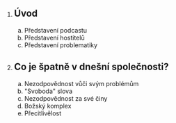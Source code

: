 <ol>
	<li><h2>Úvod</h2>
		<ol>
			<li type="a">Představení podcastu
			<li type="a">Představení hostitelů
			<li type="a">Představení problematiky
		</ol>
	<li><h2>Co je špatně v dnešní společnosti?</h2>
		<ol>
			<li type="a">Nezodpovědnost vůči svým problémům
			<li type="a">"Svoboda" slova
			<li type="a">Nezodpovědnost za své činy
			<li type="a">Božský komplex
			<li type="a">Přecitlivělost
		</ol>